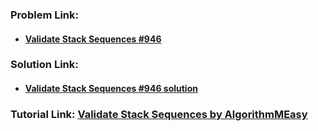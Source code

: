 ### **Problem Link:**

- #### [Validate Stack Sequences #946](https://leetcode.com/problems/validate-stack-sequences/)

### **Solution Link:**

- #### [Validate Stack Sequences #946 solution](https://github.com/thepranaygupta/Data-Structures-and-Algorithms/blob/main/2.%20Stack/LeetCode%20Questions/14.%20Validate%20Stack%20Sequences%20%23946/Solution.java)

### **Tutorial Link:** [Validate Stack Sequences by AlgorithmMEasy](https://youtu.be/SeTsK_aNUWI)
